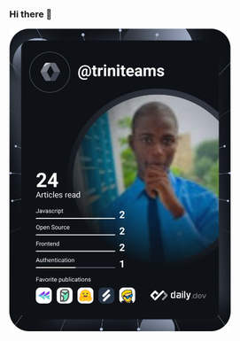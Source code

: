 ### Hi there 👋

<!--a href="https://app.daily.dev/triniteams"><img src="https://api.daily.dev/devcards/138ac78f8e84429b8d3d6d702c79fb9d.png?r=p5m" width="400" alt="Ifè Ange Marie Trinité AMOUSSOU's Dev Card"/></a-->

<a href="https://app.daily.dev/DailyDevTips"><img src="https://github.com/trinite-ams/trinite-ams/blob/master/devcard.svg" width="400" alt="Trinite AMOUSSOU's Dev Card"/></a>
<!--
**trinite-ams/trinite-ams** is a ✨ _special_ ✨ repository because its `README.md` (this file) appears on your GitHub profile.

Here are some ideas to get you started:

- 🔭 I’m currently working on ...
- 🌱 I’m currently learning ...
- 👯 I’m looking to collaborate on ...
- 🤔 I’m looking for help with ...
- 💬 Ask me about ...
- 📫 How to reach me: ...
- 😄 Pronouns: ...
- ⚡ Fun fact: ...
-->
